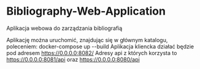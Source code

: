 # Bibliography-Web-Application
Aplikacja webowa do zarządzania bibliografią

Aplikację można uruchomić, znajdując się w głównym katalogu, poleceniem: docker-compose up --build Aplikacja kliencka działać będzie pod adresem https://0.0.0.0:8082/ Adresy api z których korzysta to https://0.0.0.0:8081/api oraz https://0.0.0.0:8080/api
